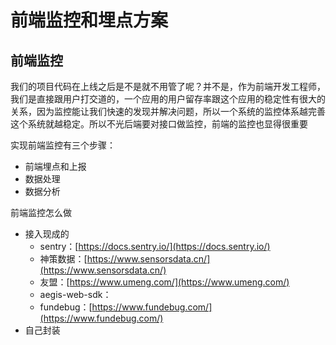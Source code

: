 # 前端监控和埋点方案

## 前端监控

我们的项目代码在上线之后是不是就不用管了呢？并不是，作为前端开发工程师，我们是直接跟用户打交道的，一个应用的用户留存率跟这个应用的稳定性有很大的关系，因为监控能让我们快速的发现并解决问题，所以一个系统的监控体系越完善这个系统就越稳定。所以不光后端要对接口做监控，前端的监控也显得很重要

实现前端监控有三个步骤：

- 前端埋点和上报
- 数据处理
- 数据分析

前端监控怎么做

- 接入现成的
  - sentry：[https://docs.sentry.io/](https://docs.sentry.io/)
  - 神策数据：[https://www.sensorsdata.cn/](https://www.sensorsdata.cn/)
  - 友盟：[https://www.umeng.com/](https://www.umeng.com/)
  - aegis-web-sdk：
  - fundebug：[https://www.fundebug.com/](https://www.fundebug.com/)
- 自己封装